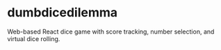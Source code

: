 # dumbdicedilemma
Web-based React dice game with score tracking, number selection, and virtual dice rolling. 
